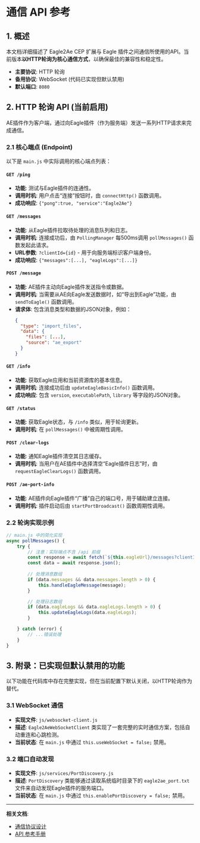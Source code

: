 # 通信 API 参考

## 1. 概述

本文档详细描述了 Eagle2Ae CEP 扩展与 Eagle 插件之间通信所使用的API。当前版本**以HTTP轮询为核心通信方式**，以确保最佳的兼容性和稳定性。

- **主要协议**: HTTP 轮询
- **备用协议**: WebSocket (代码已实现但默认禁用)
- **默认端口**: `8080`

## 2. HTTP 轮询 API (当前启用)

AE插件作为客户端，通过向Eagle插件（作为服务端）发送一系列HTTP请求来完成通信。

### 2.1 核心端点 (Endpoint)

以下是 `main.js` 中实际调用的核心端点列表：

#### `GET /ping`
- **功能**: 测试与Eagle插件的连通性。
- **调用时机**: 用户点击“连接”按钮时，由 `connectHttp()` 函数调用。
- **成功响应**: `{"pong":true, "service":"Eagle2Ae"}`

#### `GET /messages`
- **功能**: 从Eagle插件拉取待处理的消息队列和日志。
- **调用时机**: 连接成功后，由 `PollingManager` 每500ms调用 `pollMessages()` 函数发起此请求。
- **URL参数**: `?clientId={id}` - 用于向服务端标识客户端身份。
- **成功响应**: `{"messages":[...], "eagleLogs":[...]}`

#### `POST /message`
- **功能**: AE插件主动向Eagle插件发送指令或数据。
- **调用时机**: 当需要从AE向Eagle发送数据时，如“导出到Eagle”功能，由 `sendToEagle()` 函数调用。
- **请求体**: 包含消息类型和数据的JSON对象，例如：
  ```json
  {
    "type": "import_files",
    "data": {
      "files": [...],
      "source": "ae_export"
    }
  }
  ```

#### `GET /info`
- **功能**: 获取Eagle应用和当前资源库的基本信息。
- **调用时机**: 连接成功后由 `updateEagleBasicInfo()` 函数调用。
- **成功响应**: 包含 `version`, `executablePath`, `library` 等字段的JSON对象。

#### `GET /status`
- **功能**: 获取Eagle状态，与 `/info` 类似，用于轮询更新。
- **调用时机**: 在 `pollMessages()` 中被周期性调用。

#### `POST /clear-logs`
- **功能**: 通知Eagle插件清空其日志缓存。
- **调用时机**: 当用户在AE插件中选择清空“Eagle插件日志”时，由 `requestEagleClearLogs()` 函数调用。

#### `POST /ae-port-info`
- **功能**: AE插件向Eagle插件“广播”自己的端口号，用于辅助建立连接。
- **调用时机**: 插件启动后由 `startPortBroadcast()` 函数周期性调用。

### 2.2 轮询实现示例

```javascript
// main.js 中的简化实现
async pollMessages() {
    try {
        // 注意：实际端点不含 /api 前缀
        const response = await fetch(`${this.eagleUrl}/messages?clientId=${this.clientId}`);
        const data = await response.json();
        
        // 处理消息数组
        if (data.messages && data.messages.length > 0) {
            this.handleEagleMessage(message);
        }

        // 处理日志数组
        if (data.eagleLogs && data.eagleLogs.length > 0) {
            this.updateEagleLogs(data.eagleLogs);
        }

    } catch (error) {
        // ...错误处理
    }
}
```

## 3. 附录：已实现但默认禁用的功能

以下功能在代码库中存在完整实现，但在当前配置下默认关闭，以HTTP轮询作为替代。

### 3.1 WebSocket 通信

- **实现文件**: `js/websocket-client.js`
- **描述**: `Eagle2AeWebSocketClient` 类实现了一套完整的实时通信方案，包括自动重连和心跳检测。
- **当前状态**: 在 `main.js` 中通过 `this.useWebSocket = false;` 禁用。

### 3.2 端口自动发现

- **实现文件**: `js/services/PortDiscovery.js`
- **描述**: `PortDiscovery` 类能够通过读取系统临时目录下的 `eagle2ae_port.txt` 文件来自动发现Eagle插件的服务端口。
- **当前状态**: 在 `main.js` 中通过 `this.enablePortDiscovery = false;` 禁用。

---

**相关文档**:
- [通信协议设计](../architecture/communication-protocol.md)
- [API 参考手册](./index.md)
